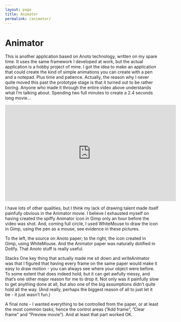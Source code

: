 ```yaml
---
layout: page
title: Animator
permalink: /animator/
---
```


# Animator

This is another application based on Anoto technology, written on my spare time. 
It uses the same framework I developed at work, but the actual application is a 
hobby project of mine. I got the idea to make an application that could create 
the kind of simple animations you can create with a pen and a notepad. Plus time 
and patience. Actually, the reason why I never quite moved this past the prototype 
stage is that it turned out to be rather boring. Anyone who made it through the 
entire video above understands what I’m talking about. Spending two full minutes 
to create a 2.4 seconds long movie...

<iframe width="560" height="315" src="https://www.youtube.com/embed/D5x5rRNdEC8" frameborder="0" allowfullscreen></iframe>





I have lots of other qualities, but I think my lack of drawing talent made itself painfully obvious in the Animator movie. I believe I exhausted myself on having created the spiffy Animator icon in Gimp only an hour before the video was shot. And, coming full circle, I used WhiteMouse to draw the icon in Gimp, using the pen as a mouse, see evidence in these pictures. 


To the left, the source on Anoto paper; to the right, the icon created in Gimp, using WhiteMouse.
And the Animator paper was naturally dotified in Dotify. That Anoto stuff is really useful.
 
Stacks
One key thing that actually made me sit down and writeAnimator was that I figured that having every frame on the same paper would make it easy to draw motion - you can always see where your object were before. To some extent that does indeed hold, but it can get awfully messy, and that’s one other major reason for me to drop it. Not only was it painfully slow to get anything done at all, but also one of the big assumptions didn’t quite hold all the way.
(And really, perhaps the biggest reason of all to just let it be - it just wasn’t fun.)

A final note - I wanted everything to be controlled from the paper, or at least the most common tasks, hence the control areas (”Add frame”, ”Clear frame” and ”Preview movie”). And at least that part worked OK.
